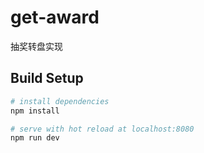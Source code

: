 # get-award

抽奖转盘实现

## Build Setup

``` bash
# install dependencies
npm install

# serve with hot reload at localhost:8080
npm run dev


